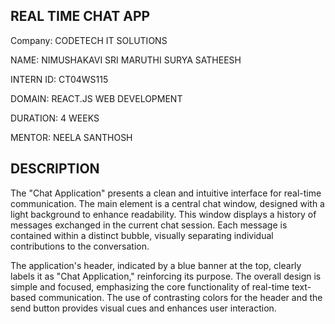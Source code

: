 ## REAL TIME CHAT APP

Company: CODETECH IT SOLUTIONS

NAME: NIMUSHAKAVI SRI MARUTHI SURYA SATHEESH

INTERN ID: CT04WS115

DOMAIN: REACT.JS WEB DEVELOPMENT

DURATION: 4 WEEKS

MENTOR: NEELA SANTHOSH


## DESCRIPTION

The "Chat Application" presents a clean and intuitive interface for real-time communication. The main element is a central chat window, designed with a light background to enhance readability. This window displays a history of messages exchanged in the current chat session. Each message is contained within a distinct bubble, visually separating individual contributions to the conversation.

The application's header, indicated by a blue banner at the top, clearly labels it as "Chat Application," reinforcing its purpose. The overall design is simple and focused, emphasizing the core functionality of real-time text-based communication. The use of contrasting colors for the header and the send button provides visual cues and enhances user interaction.
